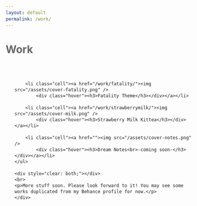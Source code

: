 ```yaml
---
layout: default
permalink: /work/
---
```


<script>
$(document).ready(function() {
	$('nav').addClass('black');

	$("nav ul li:nth-child(3)").addClass("active");
});
</script>

<div id="work" class="section light">
<div class="wrapper">
	<h1 style="color: #676767">Work</h1>
	<br><br>
	<ul id="grid">
			
		<li class="cell"><a href="/work/fatality/"><img src="/assets/cover-fatality.png" />
			<div class="hover"><h3>Fatality Theme</h3></div></a></li>

		<li class="cell"><a href="/work/strawberrymilk/"><img src="/assets/cover-milk.png" />
			<div class="hover"><h3>Strawberry Milk Kittea</h3></div></a></li>

		<li class="cell"><a href=""><img src="/assets/cover-notes.png" />
			<div class="hover"><h3>Dream Notes<br>-coming soon-</h3></div></a></li>
	</ul>

	<div style="clear: both;"></div>
	<br>
	<p>More stuff soon. Please look forward to it! You may see some works duplicated from my Behance profile for now.</p>
	</div>

</div>
</div>